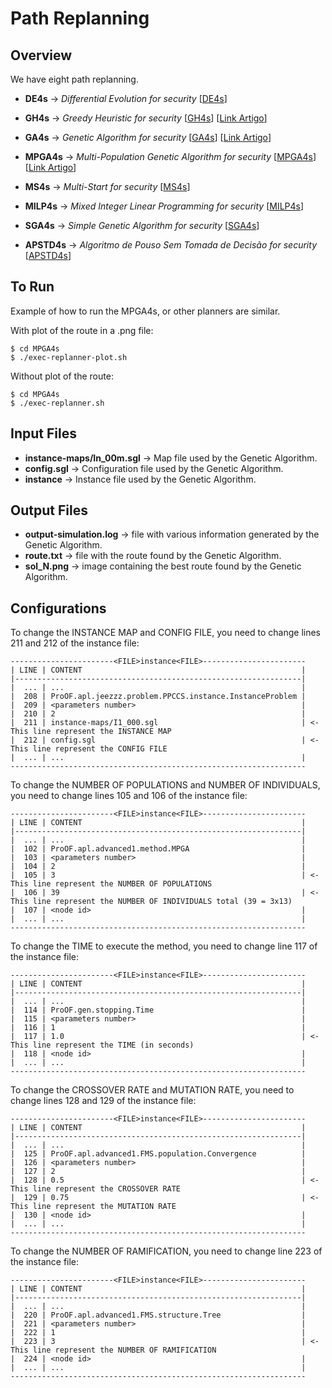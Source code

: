 # Path Replanning

## Overview

We have eight path replanning.

* **DE4s** -> *Differential Evolution for security* [[DE4s](./DE4s/)]

* **GH4s** -> *Greedy Heuristic for security* [[GH4s](./GH4s/)] [[Link Artigo](http://www.worldscientific.com/doi/abs/10.1142/S0218213017600089)]

* **GA4s** -> *Genetic Algorithm for security* [[GA4s](./GA4s/)] [[Link Artigo](http://www.worldscientific.com/doi/abs/10.1142/S0218213017600089)]

* **MPGA4s** ->  *Multi-Population Genetic Algorithm for security* [[MPGA4s](./MPGA4s/)] [[Link Artigo](http://ieeexplore.ieee.org/document/7372174/)]

* **MS4s** -> *Multi-Start for security* [[MS4s](./MS4s/)]

* **MILP4s** -> *Mixed Integer Linear Programming for security* [[MILP4s](./MILP4s/)]

* **SGA4s** -> *Simple Genetic Algorithm for security* [[SGA4s](./SGA4s/)]

* **APSTD4s** -> *Algoritmo de Pouso Sem Tomada de Decisão for security* [[APSTD4s](./APSTD4s/)]

## To Run

Example of how to run the MPGA4s, or other planners are similar.

With plot of the route in a .png file:

```
$ cd MPGA4s
$ ./exec-replanner-plot.sh
```

Without plot of the route:

```
$ cd MPGA4s
$ ./exec-replanner.sh
```

## Input Files

* **instance-maps/In_00m.sgl** -> Map file used by the Genetic Algorithm.
* **config.sgl** -> Configuration file used by the Genetic Algorithm.
* **instance** -> Instance file used by the Genetic Algorithm.

## Output Files

* **output-simulation.log** -> file with various information generated by the Genetic Algorithm.
* **route.txt** -> file with the route found by the Genetic Algorithm.
* **sol_N.png** -> image containing the best route found by the Genetic Algorithm.

## Configurations

To change the INSTANCE MAP and CONFIG FILE, you need to change lines 211 and 212 of the instance file:

```
-----------------------<FILE>instance<FILE>-----------------------
| LINE | CONTENT                                                 |
|----------------------------------------------------------------|
|  ... | ...                                                     |
|  208 | ProOF.apl.jeezzz.problem.PPCCS.instance.InstanceProblem |
|  209 | <parameters number>                                     |
|  210 | 2                                                       |
|  211 | instance-maps/I1_000.sgl                                | <- This line represent the INSTANCE MAP
|  212 | config.sgl                                              | <- This line represent the CONFIG FILE
|  ... | ...                                                     |
------------------------------------------------------------------
```

To change the NUMBER OF POPULATIONS and NUMBER OF INDIVIDUALS, you need to change lines 105 and 106 of the instance file:

```
-----------------------<FILE>instance<FILE>-----------------------
| LINE | CONTENT                                                 |
|----------------------------------------------------------------|
|  ... | ...                                                     |
|  102 | ProOF.apl.advanced1.method.MPGA                         |
|  103 | <parameters number>                                     |
|  104 | 2                                                       |
|  105 | 3                                                       | <- This line represent the NUMBER OF POPULATIONS
|  106 | 39                                                      | <- This line represent the NUMBER OF INDIVIDUALS total (39 = 3x13)
|  107 | <node id>                                               |
|  ... | ...                                                     |
------------------------------------------------------------------
```

To change the TIME to execute the method, you need to change line 117 of the instance file:

```
-----------------------<FILE>instance<FILE>-----------------------
| LINE | CONTENT                                                 |
|----------------------------------------------------------------|
|  ... | ...                                                     |
|  114 | ProOF.gen.stopping.Time                                 |
|  115 | <parameters number>                                     |
|  116 | 1                                                       |
|  117 | 1.0                                                     | <- This line represent the TIME (in seconds)
|  118 | <node id>                                               |
|  ... | ...                                                     |
------------------------------------------------------------------
```

To change the CROSSOVER RATE and MUTATION RATE, you need to change lines 128 and 129 of the instance file:

```
-----------------------<FILE>instance<FILE>-----------------------
| LINE | CONTENT                                                 |
|----------------------------------------------------------------|
|  ... | ...                                                     |
|  125 | ProOF.apl.advanced1.FMS.population.Convergence          |
|  126 | <parameters number>                                     |
|  127 | 2                                                       |
|  128 | 0.5                                                     | <- This line represent the CROSSOVER RATE
|  129 | 0.75                                                    | <- This line represent the MUTATION RATE
|  130 | <node id>                                               |
|  ... | ...                                                     |
------------------------------------------------------------------
```

To change the NUMBER OF RAMIFICATION, you need to change line 223 of the instance file:

```
-----------------------<FILE>instance<FILE>-----------------------
| LINE | CONTENT                                                 |
|----------------------------------------------------------------|
|  ... | ...                                                     |
|  220 | ProOF.apl.advanced1.FMS.structure.Tree                  |
|  221 | <parameters number>                                     |
|  222 | 1                                                       |
|  223 | 3                                                       | <- This line represent the NUMBER OF RAMIFICATION
|  224 | <node id>                                               |
|  ... | ...                                                     |
------------------------------------------------------------------
```
